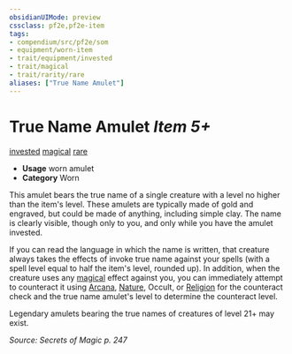 ```yaml
---
obsidianUIMode: preview
cssclass: pf2e,pf2e-item
tags:
- compendium/src/pf2e/som
- equipment/worn-item
- trait/equipment/invested
- trait/magical
- trait/rarity/rare
aliases: ["True Name Amulet"]
---
```

# True Name Amulet *Item 5+*  
[invested](invested.md)  [magical](magical.md)  [rare](rare.md)  

- **Usage** worn amulet
- **Category** Worn

This amulet bears the true name of a single creature with a level no higher than the item's level. These amulets are typically made of gold and engraved, but could be made of anything, including simple clay. The name is clearly visible, though only to you, and only while you have the amulet invested.

If you can read the language in which the name is written, that creature always takes the effects of invoke true name against your spells (with a spell level equal to half the item's level, rounded up). In addition, when the creature uses any [magical](magical.md) effect against you, you can immediately attempt to counteract it using [Arcana](../../skills.md#Arcana), [Nature](../../skills.md#Nature), Occult, or [Religion](../../skills.md#Religion) for the counteract check and the true name amulet's level to determine the counteract level.

Legendary amulets bearing the true names of creatures of level 21+ may exist.

*Source: Secrets of Magic p. 247*
